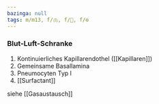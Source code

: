```yaml
---
bazinga: null
tags: m/m13, f/🫁, f/🔬, f/⚙️
---
```

### Blut-Luft-Schranke
1. Kontinuierliches Kapillarendothel ([[Kapillaren]])
2. Gemeinsame Basallamina
3. Pneumocyten Typ I
4. [[Surfactant]]

siehe [[Gasaustausch]]